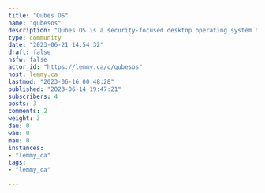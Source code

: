 ```yaml
---
title: "Qubes OS" 
name: "qubesos"
description: "Qubes OS is a security-focused desktop operating system that aims to provide security through isolation. Isolation is provided through the use of virtualization technology. This allows the segmentation of applications into secure virtual machines called qubes. Virtualization services in Qubes OS are provided by the Xen hypervisor."
type: community
date: "2023-06-21 14:54:32"
draft: false
nsfw: false
actor_id: "https://lemmy.ca/c/qubesos"
host: lemmy.ca
lastmod: "2023-06-16 00:48:28"
published: "2023-06-14 19:47:21"
subscribers: 4
posts: 3
comments: 2
weight: 3
dau: 0
wau: 0
mau: 0
instances:
- "lemmy_ca"
tags: 
- "lemmy_ca"

---
```

